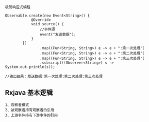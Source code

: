 ##
	极简响应式编程
	
	Observable.create(new Event<String>() {
                @Override
                void source() {
                    //事件源
                    event("发送数据");
                }
            })
                    .map((Fun<String, String>) e -> e + ":第一次处理")
                    .map((Fun<String, String>) e -> e + ":第二次处理")
                    .map((Fun<String, String>) e -> e + ":第三次处理")
                    .subscript((Observer<String>) s -> System.out.println(s));
                    
    //输出结果：发送数据:第一次处理:第二次处理:第三次处理
        
## Rxjava 基本逻辑
	1、观察者模式
	2、被观察者持有观察者的引用
	3、上游事件持有下游事件的引用